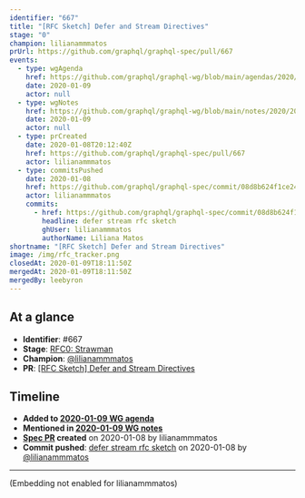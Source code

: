 ```yaml
---
identifier: "667"
title: "[RFC Sketch] Defer and Stream Directives"
stage: "0"
champion: lilianammmatos
prUrl: https://github.com/graphql/graphql-spec/pull/667
events:
  - type: wgAgenda
    href: https://github.com/graphql/graphql-wg/blob/main/agendas/2020/2020-01-09.md
    date: 2020-01-09
    actor: null
  - type: wgNotes
    href: https://github.com/graphql/graphql-wg/blob/main/notes/2020/2020-01-09.md
    date: 2020-01-09
    actor: null
  - type: prCreated
    date: 2020-01-08T20:12:40Z
    href: https://github.com/graphql/graphql-spec/pull/667
    actor: lilianammmatos
  - type: commitsPushed
    date: 2020-01-08
    href: https://github.com/graphql/graphql-spec/commit/08d8b624f1ce24a5801272aeb136688546025f2f
    actor: lilianammmatos
    commits:
      - href: https://github.com/graphql/graphql-spec/commit/08d8b624f1ce24a5801272aeb136688546025f2f
        headline: defer stream rfc sketch
        ghUser: lilianammmatos
        authorName: Liliana Matos
shortname: "[RFC Sketch] Defer and Stream Directives"
image: /img/rfc_tracker.png
closedAt: 2020-01-09T18:11:50Z
mergedAt: 2020-01-09T18:11:50Z
mergedBy: leebyron
---
```


## At a glance

- **Identifier**: #667
- **Stage**: [RFC0: Strawman](https://github.com/graphql/graphql-spec/blob/main/CONTRIBUTING.md#stage-0-strawman)
- **Champion**: [@lilianammmatos](https://github.com/lilianammmatos)
- **PR**: [&#x5b;RFC Sketch&#x5d; Defer and Stream Directives](https://github.com/graphql/graphql-spec/pull/667)

<!-- BEGIN_CUSTOM_TEXT -->



<!-- END_CUSTOM_TEXT -->

## Timeline

- **Added to [2020-01-09 WG agenda](https://github.com/graphql/graphql-wg/blob/main/agendas/2020/2020-01-09.md)**
- **Mentioned in [2020-01-09 WG notes](https://github.com/graphql/graphql-wg/blob/main/notes/2020/2020-01-09.md)**
- **[Spec PR](https://github.com/graphql/graphql-spec/pull/667) created** on 2020-01-08 by lilianammmatos
- **Commit pushed**: [defer stream rfc sketch](https://github.com/graphql/graphql-spec/commit/08d8b624f1ce24a5801272aeb136688546025f2f) on 2020-01-08 by [@lilianammmatos](https://github.com/lilianammmatos)

<!-- VERBATIM -->

---

(Embedding not enabled for lilianammmatos)

